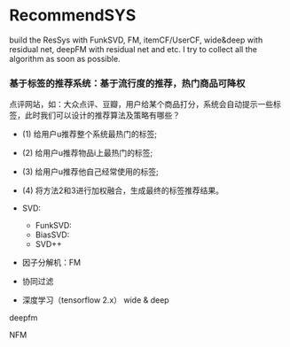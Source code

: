 # RecommendSYS
build the ResSys with FunkSVD, FM, itemCF/UserCF, wide&amp;deep with residual net, deepFM with residual net and etc. I try to collect all the algorithm as soon as possible.


### 基于标签的推荐系统：基于流行度的推荐，热门商品可降权
点评网站，如：大众点评、豆瓣，用户给某个商品打分，系统会自动提示一些标签，此时我们可以设计的推荐算法及策略有哪些？
 * (1) 给用户u推荐整个系统最热门的标签;
 * (2) 给用户u推荐物品i上最热门的标签;
 * (3) 给用户u推荐他自己经常使用的标签;
 * (4) 将方法2和3进行加权融合，生成最终的标签推荐结果。

* SVD: 
  * FunkSVD:
  * BiasSVD:
  * SVD++

* 因子分解机：FM

* 协同过滤

* 深度学习（tensorflow 2.x）
wide & deep

deepfm

NFM
